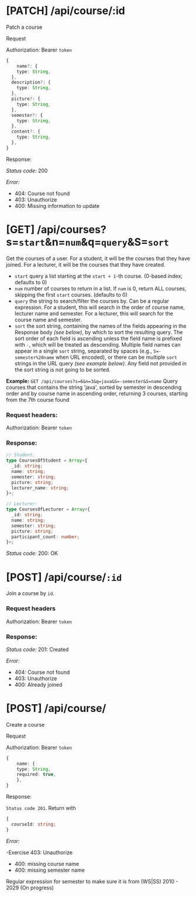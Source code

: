 # [PATCH] /api/course/:id

Patch a course

Request

Authorization: Bearer `token`

```ts
{
    name?: {
    type: String,
  },
  description?: {
    type: String,
  },
  picture?: {
    type: String,
  },
  semester?: {
    type: String,
  },
  content?: {
    type: String,
  },
}
```

Response:

_Status code:_ 200

_Error:_

- 404: Course not found
- 403: Unauthorize
- 400: Missing information to update

# [GET] /api/courses?s=`start`&n=`num`&q=`query`&S=`sort`

Get the courses of a user. For a student, it will be the courses that they have
joined. For a lecturer, it will be the courses that they have created.

- `start`
  query a list starting at the `start + 1`-th course. (0-based index; defaults
  to 0)
- `num`
  number of courses to return in a list. If `num` is 0, return ALL courses,
  skipping the first `start` courses. (defaults to 0)
- `query`
  the string to search/filter the courses by. Can be a regular expression.
  For a student, this will search in the order of course name, lecturer name
  and semester. For a lecturer, this will search for the course name and
  semester.
- `sort`
  the sort string, containing the names of the fields appearing in the Response
  body _(see below)_, by which to sort the resulting query. The sort order of
  each field is ascending unless the field name is prefixed with `-`, which will
  be treated as descending. Multiple field names can appear in a single `sort`
  string, separated by spaces (e.g., `S=-semester%20name` when URL encoded), or
  there can be multiple `sort` strings in the URL query _(see example below)_.
  Any field not provided in the sort string is not going to be sorted.

**Example:** `GET /api/courses?s=6&n=3&q=java&S=-semester&S=name`
Query courses that contains the string 'java', sorted by semester in descending
order and by course name in ascending order, returning 3 courses, starting from
the 7th course found

### Request headers:

Authorization: Bearer `token`

### Response:

```ts
// Student:
type CoursesOfStudent = Array<{
  _id: string;
  name: string;
  semester: string;
  picture: string;
  lecturer_name: string;
}>;

// Lecturer:
type CoursesOfLecturer = Array<{
  _id: string;
  name: string;
  semester: string;
  picture: string;
  participant_count: number;
}>;
```

_Status code:_ 200: OK

# [POST] /api/course/`:id`

Join a course by `id`.

### Request headers

Authorization: Bearer `token`

### Response:

_Status code:_ 201: Created

_Error:_

- 404: Course not found
- 403: Unauthorize
- 400: Already joined

# [POST] /api/course/

Create a course

Request

Authorization: Bearer `token`

```ts
{
    name: {
    type: String,
    required: true,
    },
}
```

Response:

`Status code 201`. Return with

```ts
{
  courseId: string;
}
```

_Error:_

-Exercise 403: Unauthorize

- 400: missing course name
- 400: missing semester name

Regular expression for semester to make sure it is from (WS|SS) 2010 - 2029 (On progress)
